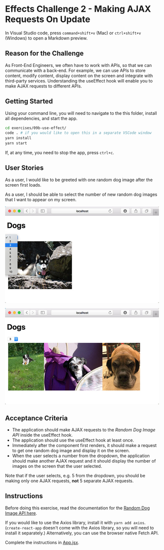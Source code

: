 # Effects Challenge 2 - Making AJAX Requests On Update

In Visual Studio code, press `command+shift+v` (Mac) or `ctrl+shift+v` (Windows) to open a Markdown preview.

## Reason for the Challenge

As Front-End Engineers, we often have to work with APIs, so that we can communicate with a back-end. For example, we can use APIs to store content, modify content, display content on the screen and integrate with third-party services. Understanding the useEffect hook will enable you to make AJAX requests to different APIs.

## Getting Started

Using your command line, you will need to navigate to the this folder, install all dependencies, and start the app.

```bash
cd exercises/09b-use-effect/
code . # if you would like to open this in a separate VSCode window
yarn install
yarn start
```

If, at any time, you need to stop the app, press `ctrl+c`.

## User Stories

As a user, I would like to be greeted with one random dog image after the screen first loads.

As a user, I should be able to select the number of new random dog images that I want to appear on my screen.

![User selecting a number of random dog pictures](dogs1.jpg)

![What should happen after the user selects a number](dogs2.jpg)

## Acceptance Criteria

- The application should make AJAX requests to the _Random Dog Image API_ inside the useEffect hook.
- The application should use the useEffect hook at least once.
- Immediately after the component first renders, it should make a request to get one random dog image and display it on the screen.
- When the user selects a number from the dropdown, the application should make another AJAX request and it should display the number of images on the screen that the user selected.

Note that if the user selects, e.g. 5 from the dropdown, you should be making only one AJAX requests, **not** 5 separate AJAX requests.

## Instructions

Before doing this exercise, read the documentation for the [Random Dog Image API here](https://dog.ceo/dog-api/documentation/random#all).

If you would like to use the Axios library, install it with `yarn add axios`. (`create-react-app` doesn't come with the Axios library, so you will need to install it separately.) Alternatively, you can use the browser native Fetch API.

Complete the instructions in [App.jsx](src/App.jsx).
